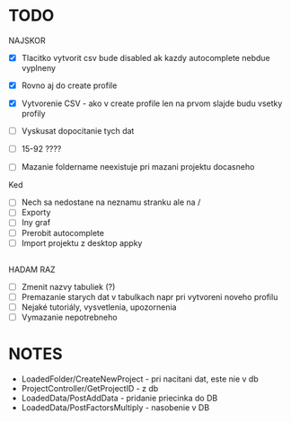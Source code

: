 # TODO

NAJSKOR

- [x] Tlacitko vytvorit csv bude disabled ak kazdy autocomplete nebdue vyplneny
- [x] Rovno aj do create profile
- [x] Vytvorenie CSV - ako v create profile len na prvom slajde budu vsetky profily
- [ ] Vyskusat dopocitanie tych dat
- [ ] 15-92 ????

- [ ] Mazanie foldername neexistuje pri mazani projektu docasneho

Ked

- [ ] Nech sa nedostane na neznamu stranku ale na /
- [ ] Exporty
- [ ] Iny graf
- [ ] Prerobit autocomplete
- [ ] Import projektu z desktop appky

<!-- Vytvorenie pomocnych filov na funkcie

- [ ] Tokenu
- [ ] Nahravanie projektov
- [ ] Rozdelenie do komponentov -->

##

HADAM RAZ

- [ ] Zmenit nazvy tabuliek (?)
- [ ] Premazanie starych dat v tabulkach napr pri vytvoreni noveho profilu
- [ ] Nejaké tutoriály, vysvetlenia, upozornenia
- [ ] Vymazanie nepotrebneho

# NOTES

- LoadedFolder/CreateNewProject - pri nacitani dat, este nie v db
- ProjectController/GetProjectID - z db
- LoadedData/PostAddData - pridanie priecinka do DB
- LoadedData/PostFactorsMultiply - nasobenie v DB
